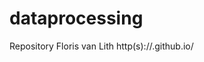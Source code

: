 # dataprocessing
Repository Floris van Lith
http(s)://<uvastudentfloris>.github.io/<dataprocessing>
